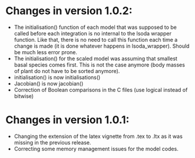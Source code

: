 # Changes in version 1.0.2:
  - The initialisation() function of each model that was supposed to be called before each integration is no internal to the lsoda wrapper function. Like that, there is no need to call this function each time a change is made (it is done whatever happens in lsoda_wrapper). Should be much less error prone.
  - The initialisation() for the scaled model was assuming that smallest basal species comes first. This is not the case anymore (body masses of plant do not have to be sorted anymore).
  - initialisation() is now initialisations()
  - Jacobian() is now jacobian()
  - Correction of Boolean comparisons in the C files (use logical instead of bitwise)

# Changes in version 1.0.1:
  - Changing the extension of the latex vignette from .tex to .ltx as it was missing in the previous release. 
  - Correcting some memory management issues for the model codes.